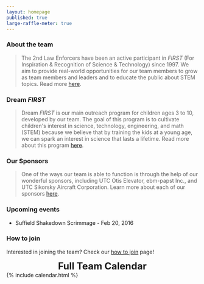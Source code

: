 ```yaml
---
layout: homepage
published: true
large-raffle-meter: true
---
```

### About the team

>The 2nd Law Enforcers have been an active participant in *FIRST* (For Inspiration & Recognition of Science & Technology) since 1997. We aim to provide real-world opportunities for our team members to grow as team members and leaders and to educate the public about STEM topics. Read more [here](http://farmingtonrobotics.org/about).

### Dream *FIRST*

>Dream *FIRST* is our main outreach program for children ages 3 to 10, developed by our team. The goal of this program is to cultivate children's interest in science, technology, engineering, and math (STEM) because we believe that by training the kids at a young age, we can spark an interest in science that lasts a lifetime. Read more about this program [here](http://farmingtonrobotics.org/dreamfirst).

### Our Sponsors

>One of the ways our team is able to function is through the help of our wonderful sponsors, including UTC Otis Elevator, ebm-papst Inc., and UTC Sikorsky Aircraft Corporation. Learn more about each of our sponsors [here](http://farmingtonrobotics.org/sponsors).

### Upcoming events
- Suffield Shakedown Scrimmage - Feb 20, 2016

### How to join

Interested in joining the team? Check our [how to join](http://farmingtonrobotics.org/members) page!
<div width="100%" style="text-align:center; font-size:25px; font-weight:bold;">Full Team Calendar</div>
{% include calendar.html %}
